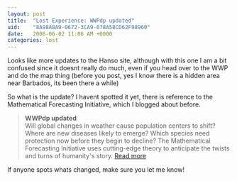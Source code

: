 ```yaml
---
layout: post
title:  "Lost Experience: WWPdp updated"
uid:	"8A98A8A9-0672-3CA9-078A58CD62F98960"
date:   2006-06-02 11:06 AM +0000
categories: lost
---
```

Looks like more updates to the Hanso site, although with this one I am a bit confused since it doesnt really do much, even if you head over to the WWP and do the map thing (before you post, yes I know there is a hidden area near Barbados, its been there a while) 

So what is the update? I havent spotted it yet, there is reference to the Mathematical Forecasting Initiative, which I blogged about before.


<blockquote>
<strong>WWPdp updated</strong>
<br/>
Will global changes in weather cause population centers to shift? Where are new diseases likely to emerge? Which species need protection now before they begin to decline? The Mathematical Forecasting Initiative uses cutting-edge theory to anticipate the twists and turns of humanity's story. <a href="http://www.thehansofoundation.org/#section=wellness">Read more</a>
</blockquote>

If anyone spots whats changed, make sure you let me know!